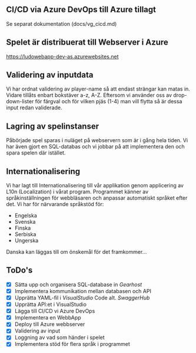 ## CI/CD via Azure DevOps till Azure tillagt
Se separat dokumentation (docs/vg_cicd.md)

## Spelet är distribuerat till Webserver i Azure ##
https://ludowebapp-dev-as.azurewebsites.net

## Validering av inputdata
Vi har ordnat validering av player-name så att endast strängar kan matas in. Vidare tillåts enbart bokstäver a-z, A-Z.
Eftersom vi använder oss av drop-down-lister för färgval och för vilken pjäs (1-4) man vill flytta så är dessa input redan validerade.

## Lagring av spelinstanser
Påbörjade spel sparas i nuläget på webservern som är i gång hela tiden. Vi har även gjort en SQL-databas och vi jobbar på att implementera den och spara spelen där istället.

## Internationalisering
Vi har lagt till Internationalisering till vår applikation genom applicering av L10n (Localization) i vårat program. Programmet känner av språkinställningen för webbläsaren och anpassar automatiskt språket efter det. Vi har för närvarande språkstöd för:
* Engelska
* Svenska
* Finska
* Serbiska
* Ungerska

Danska kan läggas till om önskemål för det framkommer...


## ToDo's
- [x] Sätta upp och organisera SQL-database in *Gearhost*
- [x] Implementera kommunikation mellan databasen och API
- [x] Upprätta YAML-fil i *VisualStudio* Code alt. *SwaggerHub*
- [x] Upprätta API:et i VisualStudio
- [x] Lägga till CI/CD vi Azure DevOps
- [x] Implementera en WebbApp
- [x] Deploy till Azure webbserver
- [x] Validering av input
- [x] Loggning av vad som händer i spelet
- [x] Implementera stöd för flera språk i programmet
